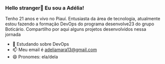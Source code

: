 ### Hello stranger👋 Eu sou a Adélia!

Tenho 21 anos e vivo no Piauí. Entusiasta da área de tecnologia, atualmente estou fazendo a formação DevOps do programa desenvolve23 do grupo Boticário. Compartilho por aqui alguns projetos desenvolvidos nessa jornada

- 🌱 Estudando sobre DevOps
- 📫 Meu email é adeliamara13@gmail.com
- 😄 Pronomes: ela/dela


